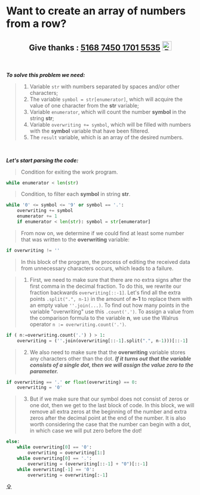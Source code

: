 # <p id="UP">Want to create an array of numbers from a row?</p>

## <p align="center">Give thanks : <u>5168 7450 1701 5535</u> <a href="https://en.privatbank.ua/all-ways-to-receive-send-an-international-transfer"><img src="https://upload.wikimedia.org/wikipedia/uk/f/ff/%D0%9B%D0%BE%D0%B3%D0%BE%D1%82%D0%B8%D0%BF_%D0%9F%D1%80%D0%B8%D0%B2%D0%B0%D1%8224.png" width = "25" alt="Privat Bank UA"> </a></p>

<br>

***To solve this problem we need:***
> 1. Variable `str` with numbers separated by spaces and/or other characters;
> 2. The variable `symbol = str[enumerator]`, which will acquire the value of one character from the __str__ variable;
> 3. Variable `enumerator`, which will count the number __symbol__ in the string __str__;
> 4. Variable `overwriting += symbol`, which will be filled with numbers with the __symbol__ variable that have been filtered.
> 5. The `result` variable, which is an array of the desired numbers.

<br>

***Let's start parsing the code:***
> Condition for exiting the work program.
```python
while enumerator < len(str)
```
> Condition, to filter each __symbol__ in string __str__.
```python
while '0' <= symbol <= '9' or symbol == '.':
    overwriting += symbol
    enumerator += 1
    if enumerator < len(str): symbol = str[enumerator]
```

> From now on, we determine if we could find at least some number that was written to the __overwriting__ variable:
```python
if overwriting != ''
```
> In this block of the program, the process of editing the received data from unnecessary characters occurs, which leads to a failure.

> 1. First, we need to make sure that there are no extra signs after the first comma in the decimal fraction.
> To do this, we rewrite our fraction backwards `overwriting[::-1]`. Let's find all the extra points `.split(".", n-1)` in the amount of __n-1__ to replace them with an empty value `''.join(...)`. To find out how many points in the variable "overwriting" use this `.count('.')`. To assign a value from the comparison formula to the variable __n__, we use the Walrus operator `n := overwriting.count('.')`.
```python 
if ( n:=overwriting.count('.') ) > 1: 
    overwriting = (''.join(overwriting[::-1].split(".", n-1)))[::-1] 
```
> 2. We also need to make sure that the __overwriting__ variable stores any characters other than the dot. ***If it turns out that the variable consists of a single dot, then we will assign the value zero to the parameter.***
```python 
if overwriting == '.' or float(overwriting) == 0: 
    overwriting = '0'
```
> 3. But if we make sure that our symbol does not consist of zeros or one dot, then we get to the last block of code. In this block, we will remove all extra zeros at the beginning of the number and extra zeros after the decimal point at the end of the number. It is also worth considering the case that the number can begin with a dot, in which case we will put zero before the dot!
```python 
else:                 
    while overwriting[0] == '0': 
        overwriting = overwriting[1:]
    while overwriting[0] == '.': 
        overwriting = (overwriting[::-1] + "0")[::-1]
    while overwriting[-1] == '0': 
        overwriting = overwriting[:-1]
```

[⇪](#UP)
